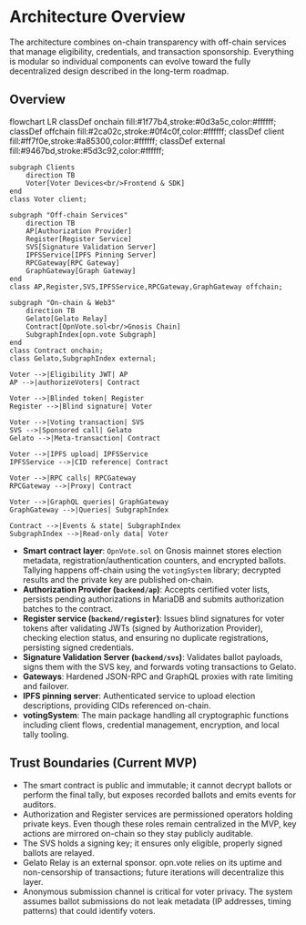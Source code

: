 # Architecture Overview

The architecture combines on-chain transparency with off-chain services that manage eligibility, credentials, and transaction sponsorship. Everything is modular so individual components can evolve toward the fully decentralized design described in the long-term roadmap.

## Overview

<div class="mermaid-container">
<div class="mermaid">
flowchart LR
    classDef onchain fill:#1f77b4,stroke:#0d3a5c,color:#ffffff;
    classDef offchain fill:#2ca02c,stroke:#0f4c0f,color:#ffffff;
    classDef client fill:#ff7f0e,stroke:#a85300,color:#ffffff;
    classDef external fill:#9467bd,stroke:#5d3c92,color:#ffffff;

    subgraph Clients
        direction TB
        Voter[Voter Devices<br/>Frontend & SDK]
    end
    class Voter client;

    subgraph "Off-chain Services"
        direction TB
        AP[Authorization Provider]
        Register[Register Service]
        SVS[Signature Validation Server]
        IPFSService[IPFS Pinning Server]
        RPCGateway[RPC Gateway]
        GraphGateway[Graph Gateway]
    end
    class AP,Register,SVS,IPFSService,RPCGateway,GraphGateway offchain;

    subgraph "On-chain & Web3"
        direction TB
        Gelato[Gelato Relay]
        Contract[OpnVote.sol<br/>Gnosis Chain]
        SubgraphIndex[opn.vote Subgraph]
    end
    class Contract onchain;
    class Gelato,SubgraphIndex external;

    Voter -->|Eligibility JWT| AP
    AP -->|authorizeVoters| Contract

    Voter -->|Blinded token| Register
    Register -->|Blind signature| Voter

    Voter -->|Voting transaction| SVS
    SVS -->|Sponsored call| Gelato
    Gelato -->|Meta-transaction| Contract

    Voter -->|IPFS upload| IPFSService
    IPFSService -->|CID reference| Contract

    Voter -->|RPC calls| RPCGateway
    RPCGateway -->|Proxy| Contract

    Voter -->|GraphQL queries| GraphGateway
    GraphGateway -->|Queries| SubgraphIndex

    Contract -->|Events & state| SubgraphIndex
    SubgraphIndex -->|Read-only data| Voter

</div>
</div>

- **Smart contract layer**: `OpnVote.sol` on Gnosis mainnet stores election metadata, registration/authentication counters, and encrypted ballots. Tallying happens off-chain using the `votingSystem` library; decrypted results and the private key are published on-chain.
- **Authorization Provider (`backend/ap`)**: Accepts certified voter lists, persists pending authorizations in MariaDB and submits authorization batches to the contract.
- **Register service (`backend/register`)**: Issues blind signatures for voter tokens after validating JWTs (signed by Authorization Provider), checking election status, and ensuring no duplicate registrations, persisting signed credentials.
- **Signature Validation Server (`backend/svs`)**: Validates ballot payloads, signs them with the SVS key, and forwards voting transactions to Gelato.
- **Gateways**: Hardened JSON-RPC and GraphQL proxies with rate limiting and failover.
- **IPFS pinning server**: Authenticated service to upload election descriptions, providing CIDs referenced on-chain.
- **votingSystem**: The main package handling all cryptographic functions including client flows, credential management, encryption, and local tally tooling.

## Trust Boundaries (Current MVP)

- The smart contract is public and immutable; it cannot decrypt ballots or perform the final tally, but exposes recorded ballots and emits events for auditors.
- Authorization and Register services are permissioned operators holding private keys. Even though these roles remain centralized in the MVP, key actions are mirrored on-chain so they stay publicly auditable.
- The SVS holds a signing key; it ensures only eligible, properly signed ballots are relayed.
- Gelato Relay is an external sponsor. opn.vote relies on its uptime and non-censorship of transactions; future iterations will decentralize this layer.
- Anonymous submission channel is critical for voter privacy. The system assumes ballot submissions do not leak metadata (IP addresses, timing patterns) that could identify voters.
